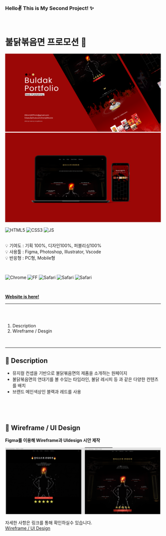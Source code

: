 
### Hello✌️ This is My Second Project! ✨ 
</br>

# 불닭볶음면 프로모션 :gem:
<img src="README__img/buldak_thumbnail.png" style="width:850px">
<img src="README__img/buldak_mockup.png" style="width:850px">

 <img alt="HTML5" src ="https://img.shields.io/badge/HTML-E34F26.svg?&style=for-the-badge&logo=HTML5&logoColor=white"/> <img alt="CSS3" src ="https://img.shields.io/badge/CSS-1572B6.svg?&style=for-the-badge&logo=CSS3&logoColor=white"/> <img alt="JS" src ="https://img.shields.io/badge/JavaScript-F7DF1E.svg?&style=for-the-badge&logo=JavaScript&logoColor=white"/>  
</br>

💡 기여도 : 기획 100%, 디자인100%, 퍼블리싱100%   
💡 사용툴 : Figma, Photoshop, Illustrator, Vscode   
💡 반응형 : PC형, Mobile형

</br>



   
 <img alt="Chrome" src ="https://upload.wikimedia.org/wikipedia/commons/8/87/Google_Chrome_icon_%282011%29.png" style="width:30px"> <img alt="FF" src ="https://upload.wikimedia.org/wikipedia/commons/1/16/Firefox_logo%2C_2017.png" style="width:30px"> <img alt="Safari" src ="https://upload.wikimedia.org/wikipedia/commons/thumb/5/52/Safari_browser_logo.svg/2057px-Safari_browser_logo.svg.png" style="width:30px"> <img alt="Safari" src ="https://upload.wikimedia.org/wikipedia/ko/thumb/9/98/Microsoft_Edge_logo_%282019%29.svg/1200px-Microsoft_Edge_logo_%282019%29.svg.png" style="width:30px"> <img alt="Safari" src ="https://whale.naver.com/_resource/img/brand/brand_snstop.png" style="width:30px">  


</br>


**<a href="https://hong99cone.github.io/Buldak/" target="_blank">Website is here! </a>**

* * *
</br>

</br>

1. Description
2. Wireframe / Desgin

</br>

* * * 

## 📝 Description
- 뮤지컬 컨셉을 기반으로 불닭볶음면의 제품을 소개하는 원페이지
- 불닭볶음면의 연대기를 볼 수있는 타임라인, 불닭 레시피 등 과 같은 다양한 컨텐츠를 배치    
- 브랜드 메인색상인 블랙과 레드를 사용  

</br>
</br>
</br>

## 📝 Wireframe / UI Design
**Figma를 이용해 Wireframe과 UIdesign 시안 제작**

<img src="README__img/buldak_wiredes.png" style="width:850px">

자세한 사항은 링크를 통해 확인하실수 있습니다.  
<a href="https://www.figma.com/file/7kNuqFdZn8NFU17BXjI2CF/?node-id=2%3A2" target="_blank">Wireframe / UI Design</a> 


</br>
</br>
